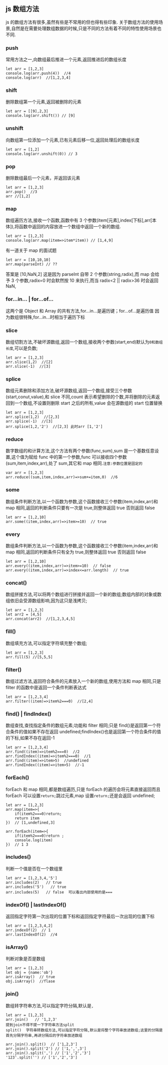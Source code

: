 ## js 数组方法

js 的数组方法有很多,虽然有些是不常用的但也得有些印象.
关于数组方法的使用场景,自然是在需要处理数组数据的时候,只是不同的方法有着不同的特性使用场景也不同.

### push

常用方法之一,向数组最后推进一个元素,返回推进后的数组长度

```
let arr = [1,2,3]
console.log(arr.push(4))  //4
console.log(arr)  //[1,2,3,4]
```

### shift

删除数组第一个元素,返回被删除的元素

```
let arr = [[9],2,3]
console.log(arr.shift()) // [9]
```

### unshift

向数组第一位添加一个元素,已有元素后移一位,返回处理后的数组长度

```
let arr = [1,2]
console.log(arr.unshift(0)) // 3
```

### pop

删除数组最后一个元素，并返回该元素

```
let arr = [1,2,3]
arr.pop()  //3
arr //[1,2]
```

### map

数组遍历方法,接收一个函数,函数中有 3 个参数(item[元素],index[下标],arr[本体]),将函数中返回的内容放进一个数组中返回一个新的数组.

```
let arr = [1,2,3]
console.log(arr.map(item=>item*item)) // [1,4,9]
```

有一道关于 map 的面试题

```
let arr = [10,10,10]
arr.map(parseInt) // ??
```

答案是 [10,NaN,2]
这是因为 parseInt 自带 2 个参数(string,radix),而 map 会给予 3 个参数,radix=0 时会默然按 10 来执行,而当 radix<2 || radix>36 时会返回 NaN,

### for...in... | for...of...

这两个是 Object 和 Array 的共有方法,for...in...是遍历键；for...of...是遍历值
因为数组很特殊,for...in...时相当于遍历下标

### slice

数组切割方法,不破坏源数组,返回一个数组,接收两个参数(start,end)默认为`0和数组长度`,可以是负数;

```
let arr = [1,2,3]
arr.slice(1,2)  //[2]
arr.slice(-1)  //[3]
```

### splice

数组元素删除和添加方法,破坏源数组,返回一个数组,接受三个参数(start,conut,value),和 slice 不同,count 表示希望删除的个数,并将删除的元素返回到一个数组,不设置则删除 start 之后的所有,value 会在源数组的 start 位置替换

```
let arr = [1,2,3]
arr.splice(1,2)  //[2,3]
arr.splice(-1)  //[3]
arr.splice(1,2,'2')  //[2,3] 此时arr [1,'2']
```

### reduce

数字数组的和计算方法,这个方法有两个参数(func,sum),sum 是一个基数任意设置,这个值为赋给 func 中的第一个参数,func 可以接收四个参数(sum,item,index,arr),处了 sum,其它和 map 相同.`注意:参数位置是固定的`

```
var arr = [1,2,3]
arr.reduce((sum,item,index,arr)=>sum+=item,0)  //6
```

### some

数组条件判断方法,以一个函数为参数,这个函数接收三个参数(item,index,arr)和 map 相同,返回的判断条件只要有一次是 true,则整体返回 true 否则返回 false

```
let arr = [1,2,10]
arr.some((item,index,arr)=>item>=10)  // true
```

### every

数组条件判断方法,以一个函数为参数,这个函数接收三个参数(item,index,arr)和 map 相同,返回的判断条件只有全为 true,则整体返回 true 否则返回 false

```
let arr = [1,2,10]
arr.every((item,index,arr)=>item>=10)  // false
arr.every((item,index,arr)=>index<=arr.length)  // true
```

### concat()

数组拼接方法,可以将两个数组进行拼接并返回一个新的数组;数组内部的对象或数组依旧会受源数组影响,因为这只是浅拷贝;

```
let arr = [1,2,3]
let arr2 = [4,5]
arr.concat(arr2)  //[1,2,3,4,5]
```

### fill()

数组填充方法,可以指定字符填充整个数组;

```
let arr = [1,2,3]
arr.fill(5) //[5,5,5]
```

### filter()

数组过滤方法,返回符合条件的元素放入一个新的数组,使用方法和 map 相同,只是 filter 的函数中是返回一个条件判断表达式

```
let arr = [1,2,3,4]
arr.filter((item)=>item%2===0)  //[2,4]
```

### find() | findIndex()

数组查找,查找指定条件的数组元素;功能和 filter 相同;只是 find()是返回第一个符合条件的值如果不存在返回 undefined;findIndex()也是返回第一个符合条件的值的下标,如果不存在返回-1

```
let arr = [1,2,3,4]
arr.find((item)=>item%2===0)  //2
arr.findIndex((item)=>item%2===0)  //1
arr.find((item)=>item>5)  //undefined
arr.findIndex((item)=>item>5)  //-1
```

### forEach()

forEach 和 map 相同,都是数组遍历,只是 forEach 的遍历会将元素直接返回而且 forEach 可以设置`return;`跳过元素,map 设置`return;`还是会返回 undefined;

```
let arr = [1,2,3]
arr.map(item=>{
	if(item%2===0)return;
	return item
})  // [1,undefined,3]

arr.forEach(item=>{
	if(item%2===0)return ;
	console.log(item)
})  // 1 3
```

### includes()

判断一个值是否在一个数组里

```
let arr = [1,2,3,4,'5']
arr.includes(2)   // true
arr.includes('5')   // true
arr.includes(5)   // false  可以看出内部使用的是===
```

### indexOf() | lastIndexOf()

返回指定字符第一次出现的位置下标和返回指定字符最后一次出现的位置下标

```
let arr = [1,2,3,4,2]
arr.indexOf(2)  // 1
arr.lastIndexOf(2)  //4
```

### isArray()

判断对象是否是数组

```
let arr = [1,2,3]
let obj = {name:'ob'}
arr.isArray()  // true
obj.isArray()  //flase
```

### join()

数组转字符串方法,可以指定字符分隔,默认是`,`

```
let arr = [1,2,3]
arr.join()   // '1,2,3'
提到join不得不提一下字符串方法split
split()  字符串转数组方法,可以指定字符分隔,默认是将整个字符串放进数组;这里的分隔是首先分隔字符串,再讲分隔后的字符串放进数组

arr.join().split()  // ['1,2,3']
arr.join().split('2') // ['1,',',3']
arr.join().split(',') // ['1','2','3']
'123'.split('') // ['1','2','3']
```

###
